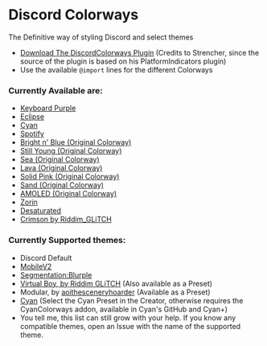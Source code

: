 # Discord Colorways
The Definitive way of styling Discord and select themes

* [Download The DiscordColorways Plugin](https://github.com/DaBluLite/DiscordColorways/raw/master/DiscordColorways.plugin.js) (Credits to Strencher, since the source of the plugin is based on his PlatformIndicators plugin)
* Use the available `@import` lines for the different Colorways 

### Currently Available are:
* [Keyboard Purple](https://github.com/DaBluLite/DiscordColorways/tree/master/KeyboardPurple)
* [Eclipse](https://github.com/DaBluLite/DiscordColorways/tree/master/Eclipse)
* [Cyan](https://github.com/DaBluLite/DiscordColorways/tree/master/Cyan)
* [Spotify](https://github.com/DaBluLite/DiscordColorways/tree/master/Spotify)
* [Bright n' Blue (Original Colorway)](https://github.com/DaBluLite/DiscordColorways/tree/master/BrightBlue)
* [Still Young (Original Colorway)](https://github.com/DaBluLite/DiscordColorways/tree/master/StillYoung)
* [Sea (Original Colorway)](https://github.com/DaBluLite/DiscordColorways/tree/master/Sea)
* [Lava (Original Colorway)](https://github.com/DaBluLite/DiscordColorways/tree/master/Lava)
* [Solid Pink (Original Colorway)](https://github.com/DaBluLite/DiscordColorways/tree/master/SolidPink)
* [Sand (Original Colorway)](https://github.com/DaBluLite/DiscordColorways/tree/master/sand)
* [AMOLED (Original Colorway)](https://github.com/DaBluLite/DiscordColorways/tree/master/Amoled)
* [Zorin](https://github.com/DaBluLite/DiscordColorways/tree/master/Zorin)
* [Desaturated](https://github.com/DaBluLite/DiscordColorways/tree/master/Desaturated)
* [Crimson by Riddim_GLiTCH](https://github.com/DaBluLite/DiscordColorways/tree/master/Crimson)

### Currently Supported themes:
* Discord Default
* [MobileV2](https://github.com/DaBluLite/MobileV2)
* [Segmentation:Blurple](https://github.com/DaBluLite/SegmentationBlurple)
* [Virtual Boy, by Riddim GLiTCH](https://github.com/Riddim-GLiTCH/Virtual-Boy) (Also available as a Preset)
* Modular, by [aoithesceneryhoarder](https://github.com/SEELE1306) (Available as a Preset)
* [Cyan](https://github.com/DaBluLite/Cyan) (Select the Cyan Preset in the Creator, otherwise requires the CyanColorways addon, available in Cyan's GitHub and Cyan+)
* You tell me, this list can still grow with your help. If you know any compatible themes, open an Issue with the name of the supported theme.
